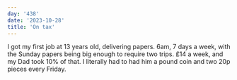 ```yaml
---
day: '438'
date: '2023-10-28'
title: 'On tax'
---
```


I got my first job at 13 years old, delivering papers. 6am, 7 days a week, with the Sunday papers being big enough to require two trips. £14 a week, and my Dad took 10% of that. I literally had to had him a pound coin and two 20p pieces every Friday.
